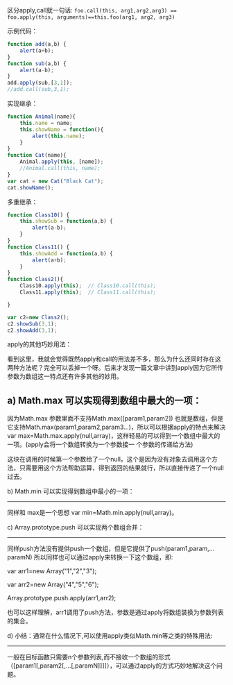 区分apply,call就一句话: `foo.call(this, arg1,arg2,arg3) == foo.apply(this, arguments)==this.foo(arg1, arg2, arg3)`

示例代码：

```javascript
function add(a,b) {
    alert(a+b);
}
function sub(a,b) {
    alert(a-b);
}
add.apply(sub,[3,1]);
//add.call(sub,3,1);
```

实现继承：

```javascript
function Animal(name){    
    this.name = name;    
    this.showName = function(){    
        alert(this.name);    
    }    
}    
function Cat(name){  
    Animal.apply(this, [name]);
    //Animal.call(this, name);  
}
var cat = new Cat("Black Cat");   
cat.showName();
```

多重继承：

```javascript
function Class10() {
    this.showSub = function(a,b) {
        alert(a-b);
    }
}
function Class11() {
    this.showAdd = function(a,b) {
        alert(a+b);
    }
}
function Class2(){
    Class10.apply(this);  // Class10.call(this);
    Class11.apply(this);  // Class11.call(this);

} 

var c2=new Class2();
c2.showSub(3,1);
c2.showAdd(3,1);
```

apply的其他巧妙用法：

看到这里，我就会觉得既然apply和call的用法差不多，那么为什么还同时存在这两种方法呢？完全可以丢掉一个呀。后来才发现一篇文章中讲到apply因为它所传参数为数组这一特点还有许多其他的妙用。

## a) Math.max 可以实现得到数组中最大的一项：

因为Math.max 参数里面不支持Math.max([param1,param2]) 也就是数组，但是它支持Math.max(param1,param2,param3…)，所以可以根据apply的特点来解决 var max=Math.max.apply(null,array)，这样轻易的可以得到一个数组中最大的一项。(apply会将一个数组转换为一个参数接一 个参数的传递给方法)

这块在调用的时候第一个参数给了一个null，这个是因为没有对象去调用这个方法，只需要用这个方法帮助运算，得到返回的结果就行，所以直接传递了一个null过去。

b) Math.min 可以实现得到数组中最小的一项：

------

同样和 max是一个思想 var min=Math.min.apply(null,array)。

c) Array.prototype.push 可以实现两个数组合并：

------

同样push方法没有提供push一个数组，但是它提供了push(param1,param,…paramN) 所以同样也可以通过apply来转换一下这个数组，即:

var arr1=new Array("1","2","3");

var arr2=new Array("4","5","6");

Array.prototype.push.apply(arr1,arr2);

也可以这样理解，arr1调用了push方法，参数是通过apply将数组装换为参数列表的集合。

d) 小结：通常在什么情况下,可以使用apply类似Math.min等之类的特殊用法:

------

一般在目标函数只需要n个参数列表,而不接收一个数组的形式（[param1[,param2[,…[,paramN]]]]），可以通过apply的方式巧妙地解决这个问题。